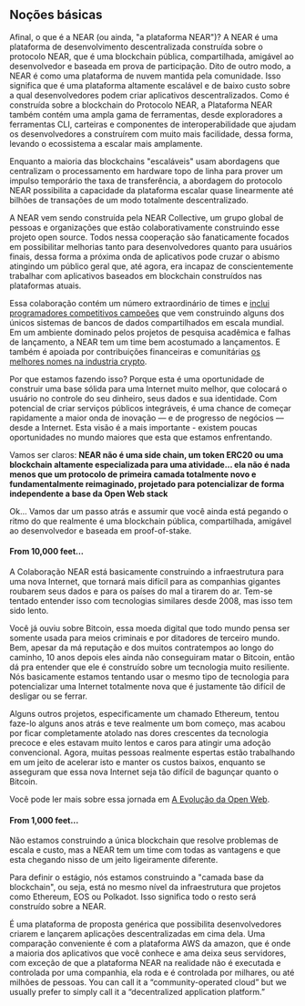 ## Noções básicas

Afinal, o que é a NEAR (ou ainda, "a plataforma NEAR")? A NEAR é uma plataforma de desenvolvimento descentralizada construída sobre o protocolo NEAR, que é uma blockchain pública, compartilhada, amigável ao desenvolvedor e baseada em prova de participação. Dito de outro modo, a NEAR é como uma plataforma de nuvem mantida pela comunidade.  Isso significa que é uma plataforma altamente escalável e de baixo custo sobre a qual desenvolvedores podem criar aplicativos descentralizados. Como é construída sobre a blockchain do Protocolo NEAR, a Plataforma NEAR também contém uma ampla gama de ferramentas, desde exploradores a ferramentas CLI, carteiras e componentes de interoperabilidade que ajudam os desenvolvedores a construírem com muito mais facilidade, dessa forma, levando o ecossistema a escalar mais amplamente.

Enquanto a maioria das blockchains "escaláveis" usam abordagens que centralizam o processamento em hardware topo de linha para prover um impulso temporário the taxa de transferência, a abordagem do protocolo NEAR possibilita a capacidade da plataforma escalar quase linearmente até bilhões de transações de um modo totalmente descentralizado.

A NEAR vem sendo construída pela NEAR Collective, um grupo global de pessoas e organizações que estão colaborativamente construindo esse projeto open source. Todos nessa cooperação são fanaticamente focados em possibilitar melhorias tanto para desenvolvedores quanto para usuários finais, dessa forma a próxima onda de aplicativos pode cruzar o abismo atingindo um público geral que, até agora, era incapaz de conscientemente trabalhar com aplicativos baseados em blockchain construídos nas plataformas atuais.

Essa colaboração contém um número extraordinário de times e [inclui programadores competitivos campeões](https://near.org/team) que vem construindo alguns dos únicos sistemas de bancos de dados compartilhados em escala mundial. Em um ambiente dominado pelos projetos de pesquisa acadêmica e falhas de lançamento, a NEAR tem um time bem acostumado a lançamentos. E também é apoiada por contribuições financeiras e comunitárias [os melhores nomes na industria crypto](https://near.org/backers).

Por que estamos fazendo isso? Porque esta é uma oportunidade de construir uma base sólida para uma Internet muito melhor, que colocará o usuário no controle do seu dinheiro, seus dados e sua identidade. Com potencial de criar serviços públicos integráveis, é uma chance de começar rapidamente a maior onda de inovação — e de progresso de negócios — desde a Internet.  Esta visão é a mais importante - existem poucas oportunidades no mundo maiores que esta que estamos enfrentando.

Vamos ser claros: **NEAR não é uma side chain, um token ERC20 ou uma blockchain altamente especializada para uma atividade... ela não é nada menos que um protocolo de primeira camada totalmente novo e fundamentalmente reimaginado, projetado para potencializar de forma independente a base da Open Web stack**

Ok… Vamos dar um passo atrás e assumir que você ainda está pegando o ritmo do que realmente é uma blockchain pública, compartilhada, amigável ao desenvolvedor e baseada em proof-of-stake.

#### From 10,000 feet…

A Colaboração NEAR está basicamente construindo a infraestrutura para uma nova Internet, que tornará mais difícil para as companhias gigantes roubarem seus dados e para os países do mal a tirarem do ar. Tem-se tentado entender isso com tecnologias similares desde 2008, mas isso tem sido lento.

Você já ouviu sobre Bitcoin, essa moeda digital que todo mundo pensa ser somente usada para meios criminais e por ditadores de terceiro mundo. Bem, apesar da má reputação e dos muitos contratempos ao longo do caminho, 10 anos depois eles ainda não conseguiram matar o Bitcoin, então dá pra entender que ele é construído sobre um tecnologia muito resiliente. Nós basicamente estamos tentando usar o mesmo tipo de tecnologia para potencializar uma Internet totalmente nova que é justamente tão difícil de desligar ou se ferrar.

Alguns outros projetos, especificamente um chamado Ethereum, tentou faze-lo alguns anos atrás e teve realmente um bom começo, mas acabou por ficar completamente atolado nas dores crescentes da tecnologia precoce e eles estavam muito lentos e caros para atingir uma adoção convencional. Agora, muitas pessoas realmente espertas estão trabalhando em um jeito de acelerar isto e manter os custos baixos, enquanto se asseguram que essa nova Internet seja tão difícil de bagunçar quanto o Bitcoin.

Você pode ler mais sobre essa jornada em [A Evolução da Open Web](https://near.org/blog/the-evolution-of-the-open-web/).

#### From 1,000 feet…

Não estamos construindo a única blockchain que resolve problemas de escala e custo, mas a NEAR tem um time com todas as vantagens e que esta chegando nisso de um jeito ligeiramente diferente.

Para definir o estágio, nós estamos construindo a "camada base da blockchain", ou seja, está no mesmo nível da infraestrutura que projetos como Ethereum, EOS ou Polkadot. Isso significa todo o resto será construído sobre a NEAR.

É uma plataforma de proposta genérica que possibilita desenvolvedores criarem e lançarem aplicações descentralizadas em cima dela. Uma comparação conveniente é com a plataforma AWS da amazon, que é onde a maioria dos aplicativos que você conhece e ama deixa seus servidores, com exceção de que a plataforma NEAR na realidade não é executada e controlada por uma companhia, ela roda e é controlada por milhares, ou até milhões de pessoas. You can call it a “community-operated cloud” but we usually prefer to simply call it a “decentralized application platform.”
